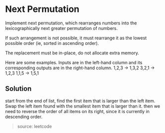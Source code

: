 # Next Permutation

Implement next permutation, which rearranges numbers into the lexicographically next greater permutation of numbers.

If such arrangement is not possible, it must rearrange it as the lowest possible order (ie, sorted in ascending order).

The replacement must be in-place, do not allocate extra memory.

Here are some examples. Inputs are in the left-hand column and its corresponding outputs are in the right-hand column.
1,2,3 → 1,3,2
3,2,1 → 1,2,3
1,1,5 → 1,5,1

## Solution

start from the end of list, find the first item that is larger than the left item. Swap the left item found with the
smallest item that is larger than it. then we need to reverse the order of all items on its right, since it is 
currently in descending order.


> source: leetcode